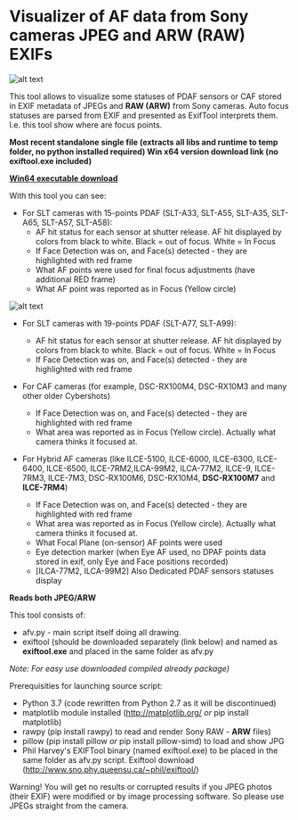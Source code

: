 # Visualizer of AF data from Sony cameras JPEG and ARW (RAW) EXIFs

![alt text](a7rm2_afv.jpeg "AFV tool displaying focus data on photo made with ILCE-7RM2")

This tool allows to visualize some statuses of PDAF sensors or CAF stored in EXIF metadata of JPEGs and **RAW (ARW)** from Sony cameras. Auto focus statuses are parsed from EXIF and presented as ExifTool interprets them.
I.e. this tool show where are focus points.

**Most recent standalone single file (extracts all libs and runtime to temp folder, no python installed required) Win x64 version download link (no exiftool.exe included)**

**[Win64 executable download](https://raw.githubusercontent.com/SK-Hardwired/s_afv/s-afv-python-27/dist/afv.exe)**



With this tool you can see:
- For SLT cameras with 15-points PDAF (SLT-A33, SLT-A55, SLT-A35, SLT-A65, SLT-A57, SLT-A58):
  - AF hit status for each sensor at shutter release. AF hit displayed by colors from black to white. Black = out of focus. White = In Focus
  - If Face Detection was on, and Face(s) detected - they are highlighted with red frame
  - What AF points were used for final focus adjustments (have additional RED frame)
  - What AF point was reported as in Focus (Yellow circle)

![alt text](pics/afv_a57_2.JPG "AF points statuses on SLT-A57 photo")

- For SLT cameras with 19-points PDAF (SLT-A77, SLT-A99):
  - AF hit status for each sensor at shutter release. AF hit displayed by colors from black to white. Black = out of focus. White = In Focus
  - If Face Detection was on, and Face(s) detected - they are highlighted with red frame

- For CAF cameras (for example, DSC-RX100M4, DSC-RX10M3 and many other older Cybershots)
  - If Face Detection was on, and Face(s) detected - they are highlighted with red frame
  - What area was reported as in Focus (Yellow circle). Actually what camera thinks it focused at.

- For Hybrid AF cameras (like ILCE-5100, ILCE-6000, ILCE-6300, ILCE-6400, ILCE-6500, ILCE-7RM2,ILCA-99M2, ILCA-77M2, ILCE-9, ILCE-7RM3, ILCE-7M3, DSC-RX100M6, DSC-RX10M4, **DSC-RX100M7** and **ILCE-7RM4**)
  - If Face Detection was on, and Face(s) detected - they are highlighted with red frame
  - What area was reported as in Focus (Yellow circle). Actually what camera thinks it focused at.
  - What Focal Plane (on-sensor) AF points were used
  - Eye detection marker (when Eye AF used, no DPAF points data stored in exif, only Eye and Face positions recorded)
  - [ILCA-77M2, ILCA-99M2] Also Dedicated PDAF sensors statuses display

**Reads both JPEG/ARW**

This tool consists of:
  - afv.py - main script itself doing all drawing.
  - exiftool (should be downloaded separately (link below) and named as **exiftool.exe** and placed in the same folder as afv.py

  *Note: For easy use downloaded compiled already package)*

Prerequisities for launching source script:
  - Python 3.7 (code rewritten from Python 2.7 as it will be discontinued)
  - matplotlib module installed (http://matplotlib.org/ *or* pip install matplotlib)
  - rawpy (pip install rawpy) to read and render Sony RAW - **ARW** files)
  - pillow (pip install pillow *or* pip install pillow-simd) to load and show JPG
  - Phil Harvey's EXIFTool binary (named exiftool.exe) to be placed in the same folder as afv.py script. Exiftool download (http://www.sno.phy.queensu.ca/~phil/exiftool/)

Warning! You will get no results or corrupted results if you JPEG photos (their EXIF) were modified or by image processing software. So please use JPEGs straight from the camera.

